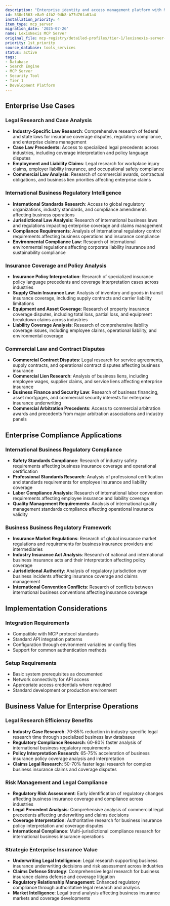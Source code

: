 ```yaml
---
description: "Enterprise identity and access management platform with MCP integration"
id: 530e1563-e8a9-4fb2-9db8-b77d76fa61a4
installation_priority: 4
item_type: mcp_server
migration_date: '2025-07-26'
name: LexisNexis MCP Server
original_file: mcp-registry/detailed-profiles/tier-1/lexisnexis-server-profile.md
priority: 1st_priority
source_database: tools_services
status: active
tags:
- Database
- Search Engine
- MCP Server
- Security Tool
- Tier 1
- Development Platform
---
```


## Enterprise Use Cases

### Legal Research and Case Analysis

- **Industry-Specific Law Research**: Comprehensive research of federal and state laws for insurance coverage disputes, regulatory compliance, and enterprise claims management
- **Case Law Precedents**: Access to specialized legal precedents across industries, including coverage interpretation and policy language disputes
- **Employment and Liability Claims**: Legal research for workplace injury claims, employer liability insurance, and occupational safety compliance
- **Commercial Law Analysis**: Research of commercial awards, contractual obligations, and business lien priorities affecting enterprise claims

### International Business Regulatory Intelligence

- **International Standards Research**: Access to global regulatory organizations, industry standards, and compliance amendments affecting business operations
- **Jurisdictional Law Analysis**: Research of international business laws and regulations impacting enterprise coverage and claims management
- **Compliance Requirements**: Analysis of international regulatory control requirements affecting business operations and insurance compliance
- **Environmental Compliance Law**: Research of international environmental regulations affecting corporate liability insurance and sustainability compliance

### Insurance Coverage and Policy Analysis

- **Insurance Policy Interpretation**: Research of specialized insurance policy language precedents and coverage interpretation cases across industries
- **Supply Chain Insurance Law**: Analysis of inventory and goods in transit insurance coverage, including supply contracts and carrier liability limitations
- **Equipment and Asset Coverage**: Research of property insurance coverage disputes, including total loss, partial loss, and equipment breakdown claims across industries
- **Liability Coverage Analysis**: Research of comprehensive liability coverage issues, including employee claims, operational liability, and environmental coverage

### Commercial Law and Contract Disputes

- **Commercial Contract Disputes**: Legal research for service agreements, supply contracts, and operational contract disputes affecting business insurance
- **Commercial Lien Research**: Analysis of business liens, including employee wages, supplier claims, and service liens affecting enterprise insurance
- **Business Finance and Security Law**: Research of business financing, asset mortgages, and commercial security interests for enterprise insurance underwriting
- **Commercial Arbitration Precedents**: Access to commercial arbitration awards and precedents from major arbitration associations and industry panels

## Enterprise Compliance Applications

### International Business Regulatory Compliance

- **Safety Standards Compliance**: Research of industry safety requirements affecting business insurance coverage and operational certification
- **Professional Standards Research**: Analysis of professional certification and standards requirements for employee insurance and liability coverage
- **Labor Compliance Analysis**: Research of international labor convention requirements affecting employee insurance and liability coverage
- **Quality Management Requirements**: Analysis of international quality management standards compliance affecting operational insurance validity

### Business Business Regulatory Framework

- **Insurance Market Regulations**: Research of global insurance market regulations and requirements for business insurance providers and intermediaries
- **Industry Insurance Act Analysis**: Research of national and international business insurance acts and their interpretation affecting policy coverage
- **Jurisdictional Authority**: Analysis of regulatory jurisdiction over business incidents affecting insurance coverage and claims management
- **International Convention Conflicts**: Research of conflicts between international business conventions affecting insurance coverage

## Implementation Considerations

### Integration Requirements
- Compatible with MCP protocol standards
- Standard API integration patterns
- Configuration through environment variables or config files
- Support for common authentication methods

### Setup Requirements
- Basic system prerequisites as documented
- Network connectivity for API access
- Appropriate access credentials where required
- Standard development or production environment
## Business Value for Enterprise Operations

### Legal Research Efficiency Benefits

- **Industry Case Research**: 70-85% reduction in industry-specific legal research time through specialized business law databases
- **Regulatory Compliance Research**: 60-80% faster analysis of international business regulatory requirements
- **Policy Interpretation Research**: 65-75% acceleration of business insurance policy coverage analysis and interpretation
- **Claims Legal Research**: 50-70% faster legal research for complex business insurance claims and coverage disputes

### Risk Management and Legal Compliance

- **Regulatory Risk Assessment**: Early identification of regulatory changes affecting business insurance coverage and compliance across industries
- **Legal Precedent Analysis**: Comprehensive analysis of commercial legal precedents affecting underwriting and claims decisions
- **Coverage Interpretation**: Authoritative research for business insurance policy interpretation and coverage disputes
- **International Compliance**: Multi-jurisdictional compliance research for international business insurance operations

### Strategic Enterprise Insurance Value

- **Underwriting Legal Intelligence**: Legal research supporting business insurance underwriting decisions and risk assessment across industries
- **Claims Defense Strategy**: Comprehensive legal research for business insurance claims defense and coverage litigation
- **Regulatory Relationship Management**: Enhanced regulatory compliance through authoritative legal research and analysis
- **Market Intelligence**: Legal trend analysis affecting business insurance markets and coverage developments

